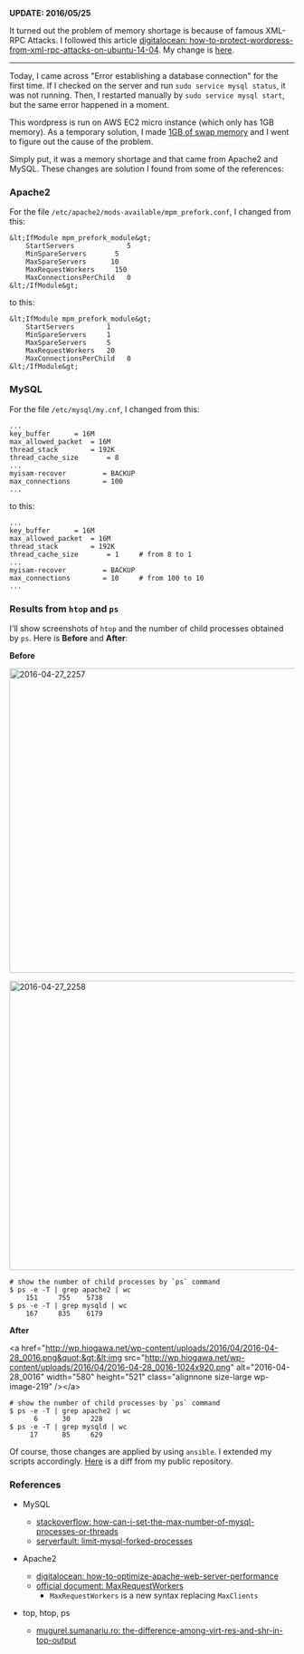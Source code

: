 <!--
{
  "title": "Apache2, MySQL Optimization (for Wordpress)",
  "date": "2016-04-27T07:01:41.000Z",
  "category": "",
  "tags": [
    "wordpress",
    "mysql",
    "apache"
  ],
  "draft": false
}
-->

__UPDATE: 2016/05/25__

It turned out the problem of memory shortage is because of famous XML-RPC Attacks. I followed this article [digitalocean: how-to-protect-wordpress-from-xml-rpc-attacks-on-ubuntu-14-04](https://www.digitalocean.com/community/tutorials/how-to-protect-wordpress-from-xml-rpc-attacks-on-ubuntu-14-04). My change is [here](https://github.com/hi-ogawa/wordpress_ansible/commit/80b15ae6b01b94b60d99379284749e06a2d5706d).

---

Today, I came across "Error establishing a database connection" for the first time. If I checked on the server and run `sudo service mysql status`, it was not running. Then, I restarted manually by `sudo service mysql start`, but the same error happened in a moment.

This wordpress is run on AWS EC2 micro instance (which only has 1GB memory). As a temporary solution, I made [1GB of swap memory](http://wp.hiogawa.net/2016/04/25/add-memory-with-swap-file/) and I went to figure out the cause of the problem.

Simply put, it was a memory shortage and that came from Apache2 and MySQL. These changes are solution I found from some of the references:

### Apache2

For the file `/etc/apache2/mods-available/mpm_prefork.conf`, I changed from this:

```
&lt;IfModule mpm_prefork_module&gt;
	StartServers			 5
	MinSpareServers		  5
	MaxSpareServers		 10
	MaxRequestWorkers	  150
	MaxConnectionsPerChild   0
&lt;/IfModule&gt;
```

to this:

```
&lt;IfModule mpm_prefork_module&gt;
	StartServers		1
	MinSpareServers		1
	MaxSpareServers		5
	MaxRequestWorkers	20
	MaxConnectionsPerChild   0
&lt;/IfModule&gt;
```

### MySQL

For the file `/etc/mysql/my.cnf`, I changed from this:

```
...
key_buffer		= 16M
max_allowed_packet	= 16M
thread_stack		= 192K
thread_cache_size       = 8
...
myisam-recover         = BACKUP
max_connections        = 100
...
```

to this:

```
...
key_buffer		= 16M
max_allowed_packet	= 16M
thread_stack		= 192K
thread_cache_size       = 1     # from 8 to 1
...
myisam-recover         = BACKUP
max_connections        = 10     # from 100 to 10
...
```

### Results from `htop` and `ps`

I'll show screenshots of `htop` and the number of child processes obtained by `ps`. Here is __Before__ and __After__:

__Before__

<a href="http://wp.hiogawa.net/wp-content/uploads/2016/04/2016-04-27_2257.png"><img src="http://wp.hiogawa.net/wp-content/uploads/2016/04/2016-04-27_2257-1024x949.png" alt="2016-04-27_2257" width="580" height="538" class="alignnone size-large wp-image-217" /></a>

<a href="http://wp.hiogawa.net/wp-content/uploads/2016/04/2016-04-27_2258.png"><img src="http://wp.hiogawa.net/wp-content/uploads/2016/04/2016-04-27_2258-1024x903.png" alt="2016-04-27_2258" width="580" height="511" class="alignnone size-large wp-image-218" /></a>


```
# show the number of child processes by `ps` command
$ ps -e -T | grep apache2 | wc
    151     755    5738
$ ps -e -T | grep mysqld | wc
    167     835    6179
```

__After__

&lt;a href=&quot;http://wp.hiogawa.net/wp-content/uploads/2016/04/2016-04-28_0016.png&quot;&gt;&lt;img src=&quot;http://wp.hiogawa.net/wp-content/uploads/2016/04/2016-04-28_0016-1024x920.png&quot; alt=&quot;2016-04-28_0016&quot; width=&quot;580&quot; height=&quot;521&quot; class=&quot;alignnone size-large wp-image-219&quot; /&gt;&lt;/a&gt;


```
# show the number of child processes by `ps` command
$ ps -e -T | grep apache2 | wc
      6      30     228
$ ps -e -T | grep mysqld | wc
     17      85     629
```


Of course, those changes are applied by using `ansible`. I extended my scripts accordingly. [Here](https://github.com/hi-ogawa/wordpress_ansible/compare/39929a40d625423487df4cbbbe325d6a1808055f...beecd0a2c13338b05dbaf557f7b47bc8d376b72c) is a diff from my public repository.


### References

- MySQL
  - [stackoverflow: how-can-i-set-the-max-number-of-mysql-processes-or-threads](http://stackoverflow.com/questions/621516/how-can-i-set-the-max-number-of-mysql-processes-or-threads)
  - [serverfault: limit-mysql-forked-processes](http://serverfault.com/questions/568626/limit-mysql-forked-processes)

- Apache2
  - [digitalocean: how-to-optimize-apache-web-server-performance](https://www.digitalocean.com/community/tutorials/how-to-optimize-apache-web-server-performance)
  - [official document: MaxRequestWorkers](https://httpd.apache.org/docs/trunk/mod/mpm_common.html#maxrequestworkers)
      - `MaxRequestWorkers` is a new syntax replacing `MaxClients`

- top, htop, ps
  - [mugurel.sumanariu.ro: the-difference-among-virt-res-and-shr-in-top-output](http://mugurel.sumanariu.ro/linux/the-difference-among-virt-res-and-shr-in-top-output/)